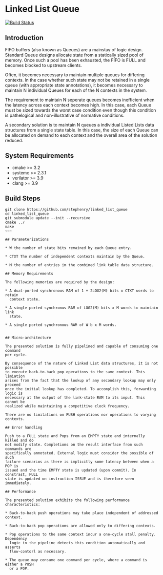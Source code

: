 # Linked List Queue

[![Build Status](https://travis-ci.org/stephenry/linked_list_queue.svg?branch=master)](https://travis-ci.org/stephenry/linked_list_queue)

## Introduction

FIFO buffers (also known as Queues) are a mainstay of logic design. Standard
Queue designs allocate state from a statically sized pool of memory. Once such a
pool has been exhausted, the FIFO is FULL and becomes blocked to upstream
clients.

Often, it becomes necessary to maintain multiple queues for differing
contexts. In the case whether such state may not be retained in a single queue
(with appropriate state annotations), it becomes necessary to maintain N
individual Queues for each of the N contexts in the system.

The requirement to maintain N seperate queues becomes inefficient when the
latency across each context becomes high. In this case, each Queue must be sized
towards the worst case condition even though this condition is pathelogical and
non-illustrative of normative conditions.

A secondary solution is to maintain N queues a individual Listed Lists data
structures from a single state table. In this case, the size of each Queue can
be allocated on demand to each context and the overall area of the solution
reduced.

## System Requirements
* cmake >= 3.2
* systemc >= 2.3.1
* verilator >= 3.9
* clang >= 3.9

## Build Steps
~~~~
git clone https://github.com/stephenry/linked_list_queue
cd linked_list_queue
git submodule update --init --recursive
cmake ../
make
~~~

## Parameterizations

* W the number of state bits remained by each Queue entry.

* CTXT The number of independent contexts maintain by the Queue.

* M the number of entries in the combined link table data structure.

## Memory Requirements

The following memories are required by the design:

* A dual-ported synchronous RAM of 1 + 2LOG2(M) bits x CTXT words to retain
  context state.

* A single ported synchronus RAM of LOG2(M) bits x M words to maintain link
  state.

* A single ported synchronous RAM of W b x M words.


## Micro-architecture

The presented solution is fully pipelined and capable of consuming one command
per cycle.

By consequence of the nature of Linked List data structures, it is not possible
to execute back-to-back pop operations to the same context. This limiation
arises from the fact that the lookup of any secondary lookup may only proceed
once the initial lookup has completed. To accomplish this, forwarding logic is
necessary at the output of the link-state RAM to its input. This cannot be
realized while maintaining a competitive clock frequency.

There are no limitations on PUSH operations nor operations to varying contexts.

## Error handling

Push to a FULL state and Pops from an EMPTY state and internally killed and do
not modify state. Completions on the result interface from such commands are
specifically annotated. External logic must consider the possible of such
failure scenarios as there is implicitly some latency between when a POP is
issued and the time EMPTY state is updated (upon commit). In constrast, FULL
state is updated on instruction ISSUE and is therefore seen immediately.

## Performance

The presented solution exhibits the following performance characteristics:

* Back-to-back push operations may take place independent of addressed context.

* Back-to-back pop operations are allowed only to differing contexts.

* Pop operations to the same context incur a one-cycle stall penalty. Dependency
  logic in the pipeline detects this condition automatically and asserts
  flow-contorl as necessary.

* The queue may consume one command per cycle, where a command is either a PUSH
  or a POP.
